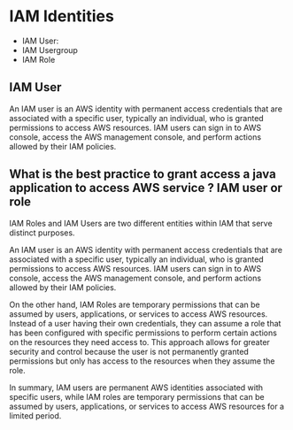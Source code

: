 # IAM Identities

- IAM User:
- IAM Usergroup
- IAM Role

## IAM User

An IAM user is an AWS identity with permanent access credentials that are associated with a specific user, typically an
individual, who is granted permissions to access AWS resources. IAM users can sign in to AWS console, access the AWS
management console, and perform actions allowed by their IAM policies.

## What is the best practice to grant access a java application to access AWS service ? IAM user or role

IAM Roles and IAM Users are two different entities within IAM that serve distinct purposes.

An IAM user is an AWS identity with permanent access credentials that are associated with a specific user, typically an
individual, who is granted permissions to access AWS resources. IAM users can sign in to AWS console, access the AWS
management console, and perform actions allowed by their IAM policies.

On the other hand, IAM Roles are temporary permissions that can be assumed by users, applications, or services to access
AWS resources. Instead of a user having their own credentials, they can assume a role that has been configured with
specific permissions to perform certain actions on the resources they need access to. This approach allows for greater
security and control because the user is not permanently granted permissions but only has access to the resources when
they assume the role.

In summary, IAM users are permanent AWS identities associated with specific users, while IAM roles are temporary
permissions that can be assumed by users, applications, or services to access AWS resources for a limited period.